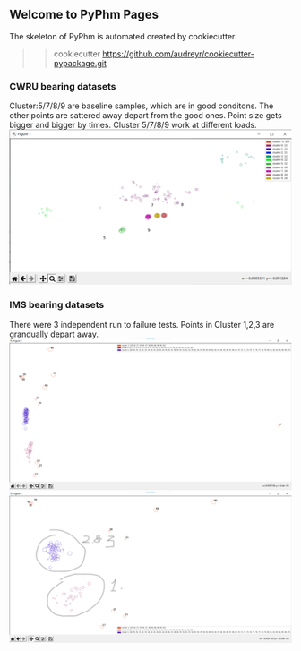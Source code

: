 ## Welcome to PyPhm Pages

The skeleton of PyPhm is automated created by cookiecutter.
>> cookiecutter https://github.com/audreyr/cookiecutter-pypackage.git

### CWRU bearing datasets
Cluster:5/7/8/9 are baseline samples, which are in good conditons.
The other points are sattered away depart from the good ones.
Point size gets bigger and bigger by times.
Cluster 5/7/8/9 work at different loads.
![image.png](./images/CWRU-bearing.png)

### IMS bearing datasets
There were 3 independent run to failure tests.
Points in Cluster 1,2,3 are grandually depart away.
![image.png](./images/IMS-bearing.png)
![image.png](./images/IMS-details.png)

